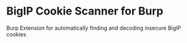# BigIP Cookie Scanner for Burp
Burp Extension for automatically finding and decoding insecure BigIP cookies
